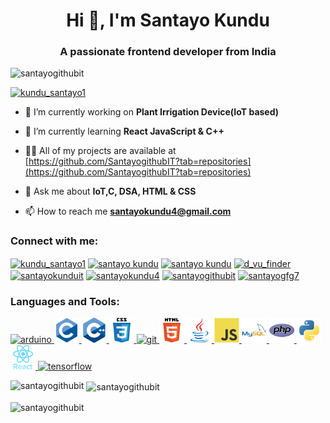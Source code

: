 <h1 align="center">Hi 👋, I'm Santayo Kundu</h1>
<h3 align="center">A passionate frontend developer from India</h3>


<p align="left"> <img src="https://komarev.com/ghpvc/?username=santayogithubit&label=Profile%20views&color=0e75b6&style=flat" alt="santayogithubit" /> </p>



<p align="left"> <a href="https://twitter.com/kundu_santayo1" target="blank"><img src="https://img.shields.io/twitter/follow/kundu_santayo1?logo=twitter&style=for-the-badge" alt="kundu_santayo1" /></a> </p>

- 🔭 I’m currently working on **Plant Irrigation Device(IoT based)**

- 🌱 I’m currently learning **React JavaScript & C++**

- 👨‍💻 All of my projects are available at [https://github.com/SantayogithubIT?tab=repositories](https://github.com/SantayogithubIT?tab=repositories)

- 💬 Ask me about **IoT,C, DSA, HTML & CSS**

- 📫 How to reach me **santayokundu4@gmail.com**

<h3 align="left">Connect with me:</h3>
<p align="left">
<a href="https://twitter.com/kundu_santayo1" target="blank"><img align="center" src="https://raw.githubusercontent.com/rahuldkjain/github-profile-readme-generator/master/src/images/icons/Social/twitter.svg" alt="kundu_santayo1" height="30" width="40" /></a>
<a href="https://linkedin.com/in/santayo kundu" target="blank"><img align="center" src="https://raw.githubusercontent.com/rahuldkjain/github-profile-readme-generator/master/src/images/icons/Social/linked-in-alt.svg" alt="santayo kundu" height="30" width="40" /></a>
<a href="https://fb.com/santayo kundu" target="blank"><img align="center" src="https://raw.githubusercontent.com/rahuldkjain/github-profile-readme-generator/master/src/images/icons/Social/facebook.svg" alt="santayo kundu" height="30" width="40" /></a>
<a href="https://instagram.com/d_vu_finder" target="blank"><img align="center" src="https://raw.githubusercontent.com/rahuldkjain/github-profile-readme-generator/master/src/images/icons/Social/instagram.svg" alt="d_vu_finder" height="30" width="40" /></a>
<a href="https://www.codechef.com/users/santayokunduit" target="blank"><img align="center" src="https://cdn.jsdelivr.net/npm/simple-icons@3.1.0/icons/codechef.svg" alt="santayokunduit" height="30" width="40" /></a>
<a href="https://www.hackerrank.com/santayokundu4" target="blank"><img align="center" src="https://raw.githubusercontent.com/rahuldkjain/github-profile-readme-generator/master/src/images/icons/Social/hackerrank.svg" alt="santayokundu4" height="30" width="40" /></a>
<a href="https://www.leetcode.com/santayogithubit" target="blank"><img align="center" src="https://raw.githubusercontent.com/rahuldkjain/github-profile-readme-generator/master/src/images/icons/Social/leet-code.svg" alt="santayogithubit" height="30" width="40" /></a>
<a href="https://auth.geeksforgeeks.org/user/santayogfg7" target="blank"><img align="center" src="https://raw.githubusercontent.com/rahuldkjain/github-profile-readme-generator/master/src/images/icons/Social/geeks-for-geeks.svg" alt="santayogfg7" height="30" width="40" /></a>
</p>

<h3 align="left">Languages and Tools:</h3>
<p align="left"> <a href="https://www.arduino.cc/" target="_blank" rel="noreferrer"> <img src="https://cdn.worldvectorlogo.com/logos/arduino-1.svg" alt="arduino" width="40" height="40"/> </a> <a href="https://www.cprogramming.com/" target="_blank" rel="noreferrer"> <img src="https://raw.githubusercontent.com/devicons/devicon/master/icons/c/c-original.svg" alt="c" width="40" height="40"/> </a> <a href="https://www.w3schools.com/cpp/" target="_blank" rel="noreferrer"> <img src="https://raw.githubusercontent.com/devicons/devicon/master/icons/cplusplus/cplusplus-original.svg" alt="cplusplus" width="40" height="40"/> </a> <a href="https://www.w3schools.com/css/" target="_blank" rel="noreferrer"> <img src="https://raw.githubusercontent.com/devicons/devicon/master/icons/css3/css3-original-wordmark.svg" alt="css3" width="40" height="40"/> </a> <a href="https://git-scm.com/" target="_blank" rel="noreferrer"> <img src="https://www.vectorlogo.zone/logos/git-scm/git-scm-icon.svg" alt="git" width="40" height="40"/> </a> <a href="https://www.w3.org/html/" target="_blank" rel="noreferrer"> <img src="https://raw.githubusercontent.com/devicons/devicon/master/icons/html5/html5-original-wordmark.svg" alt="html5" width="40" height="40"/> </a> <a href="https://www.java.com" target="_blank" rel="noreferrer"> <img src="https://raw.githubusercontent.com/devicons/devicon/master/icons/java/java-original.svg" alt="java" width="40" height="40"/> </a> <a href="https://developer.mozilla.org/en-US/docs/Web/JavaScript" target="_blank" rel="noreferrer"> <img src="https://raw.githubusercontent.com/devicons/devicon/master/icons/javascript/javascript-original.svg" alt="javascript" width="40" height="40"/> </a> <a href="https://www.mysql.com/" target="_blank" rel="noreferrer"> <img src="https://raw.githubusercontent.com/devicons/devicon/master/icons/mysql/mysql-original-wordmark.svg" alt="mysql" width="40" height="40"/> </a> <a href="https://www.php.net" target="_blank" rel="noreferrer"> <img src="https://raw.githubusercontent.com/devicons/devicon/master/icons/php/php-original.svg" alt="php" width="40" height="40"/> </a> <a href="https://www.python.org" target="_blank" rel="noreferrer"> <img src="https://raw.githubusercontent.com/devicons/devicon/master/icons/python/python-original.svg" alt="python" width="40" height="40"/> </a> <a href="https://reactjs.org/" target="_blank" rel="noreferrer"> <img src="https://raw.githubusercontent.com/devicons/devicon/master/icons/react/react-original-wordmark.svg" alt="react" width="40" height="40"/> </a> <a href="https://www.tensorflow.org" target="_blank" rel="noreferrer"> <img src="https://www.vectorlogo.zone/logos/tensorflow/tensorflow-icon.svg" alt="tensorflow" width="40" height="40"/> </a> </p>

<p><img align="left" src="https://github-readme-stats.vercel.app/api/top-langs?username=santayogithubit&show_icons=true&locale=en&layout=compact" alt="santayogithubit" /></p>

<p>&nbsp;<img align="center" src="https://github-readme-stats.vercel.app/api?username=santayogithubit&show_icons=true&locale=en" alt="santayogithubit" /></p>

<p><img align="center" src="https://github-readme-streak-stats.herokuapp.com/?user=santayogithubit&" alt="santayogithubit" /></p>

